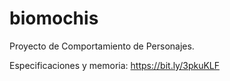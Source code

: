# biomochis
Proyecto de Comportamiento de Personajes.

Especificaciones y memoria: https://bit.ly/3pkuKLF
